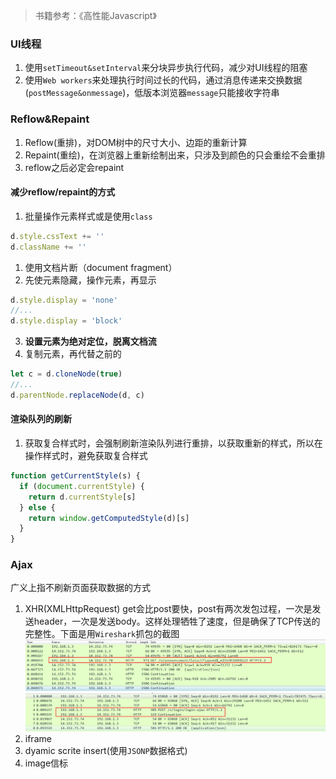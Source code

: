> 书籍参考：《高性能Javascript》
### UI线程
1. 使用`setTimeout&setInterval`来分块异步执行代码，减少对UI线程的阻塞
2. 使用`Web workers`来处理执行时间过长的代码，通过消息传递来交换数据(`postMessage&onmessage`)，低版本浏览器`message`只能接收字符串



### **Reflow&Repaint**
1. Reflow(重排)，对DOM树中的尺寸大小、边距的重新计算
2. Repaint(重绘)，在浏览器上重新绘制出来，只涉及到颜色的只会重绘不会重排
3. reflow之后必定会repaint
#### 减少reflow/repaint的方式
1. 批量操作元素样式或是使用`class`
```js
d.style.cssText += ''
d.className += ''
```
1. 使用文档片断（document fragment）
2. 先使元素隐藏，操作元素，再显示
```js
d.style.display = 'none'
//...
d.style.display = 'block'
```
3. **设置元素为绝对定位，脱离文档流**
4. 复制元素，再代替之前的
```js
let c = d.cloneNode(true)
//...
d.parentNode.replaceNode(d, c)
```
#### 渲染队列的刷新
1. 获取复合样式时，会强制刷新渲染队列进行重排，以获取重新的样式，所以在操作样式时，避免获取复合样式
```js
function getCurrentStyle(s) {
  if (document.currentStyle) {
    return d.currentStyle[s]
  } else {
    return window.getComputedStyle(d)[s]
  }
}
```

### Ajax
广义上指不刷新页面获取数据的方式
1. XHR(XMLHttpRequest)
get会比post要快，post有两次发包过程，一次是发送header，一次是发送body。这样处理牺牲了速度，但是确保了TCP传送的完整性。下面是用`Wireshark`抓包的截图
![http get](https://github.com/teal-front/code-snippets/blob/master/performance/images/get.png)
![http post](https://github.com/teal-front/code-snippets/blob/master/performance/images/post.png)
2. iframe
3. dyamic scrite insert(使用`JSONP`数据格式)
4. image信标
